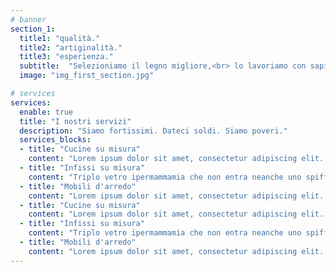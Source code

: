 ```yaml
---
# banner
section_1:
  title1: "qualità."
  title2: "artiginalità."
  title3: "esperienza."
  subtitle:  "Selezioniamo il legno migliore,<br> lo lavoriamo con sapienza artigianale <br> e ne facciamo mobili curati in ogni dettaglio su misura per te"
  image: "img_first_section.jpg"

# services
services:
  enable: true
  title: "I nostri servizi"
  description: "Siamo fortissimi. Dateci soldi. Siamo poveri."
  services_blocks:
  - title: "Cucine su misura"
    content: "Lorem ipsum dolor sit amet, consectetur adipiscing elit. Neque enim id diam ornare volutpat in sagitis, aliquet. Arcu cursus"
  - title: "Infissi su misura"
    content: "Triplo vetro ipermammamia che non entra neanche uno spiffero e non senti il vicino che la domenica mattina si alza alle 5 del mattino per tagliare l'erba"
  - title: "Mobili d'arredo"
    content: "Lorem ipsum dolor sit amet, consectetur adipiscing elit. Neque enim id diam ornare volutpat in sagitis, aliquet. Arcu cursus"
  - title: "Cucine su misura"
    content: "Lorem ipsum dolor sit amet, consectetur adipiscing elit. Neque enim id diam ornare volutpat in sagitis, aliquet. Arcu cursus"
  - title: "Infissi su misura"
    content: "Triplo vetro ipermammamia che non entra neanche uno spiffero e non senti il vicino che la domenica mattina si alza alle 5 del mattino per tagliare l'erba"
  - title: "Mobili d'arredo"
    content: "Lorem ipsum dolor sit amet, consectetur adipiscing elit. Neque enim id diam ornare volutpat in sagitis, aliquet. Arcu cursus"
---
```

